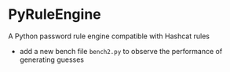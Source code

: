 # PyRuleEngine

A Python password rule engine compatible with Hashcat rules

- add a new bench file `bench2.py` to observe the performance of generating guesses
